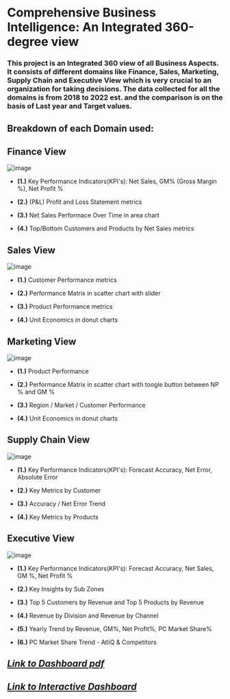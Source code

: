 # **Comprehensive Business Intelligence: An Integrated 360-degree view**

### This project is an Integrated 360 view of all Business Aspects. It consists of different domains like **Finance, Sales, Marketing, Supply Chain and Executive View** which is very crucial to an organization for taking decisions. The data collected for all the domains is from **2018 to 2022 est.** and the comparison is on the basis of **Last year and Target values**.

## Breakdown of each Domain used:

## **Finance View**

![image](https://github.com/Pranav6818/Project360_View/assets/91244021/ba8dacc5-8c06-4e9d-b136-ea933658f7a0)

  - **(1.)** Key Performance Indicators(KPI's): Net Sales, GM% (Gross Margin %), Net Profit %
 
  - **(2.)** (P&L) Profit and Loss Statement metrics
 
  - **(3.)** Net Sales Performace Over Time in area chart 
 
  - **(4.)** Top/Bottom Customers and Products by Net Sales metrics

## **Sales View**

![image](https://github.com/Pranav6818/Project360_View/assets/91244021/d80b5a54-21c5-493e-827e-a1d7f17fab12)

   - **(1.)** Customer Performance metrics

   - **(2.)** Performance Matrix in scatter chart with slider
 
   - **(3.)** Product Performance metrics
 
   - **(4.)** Unit Economics in donut charts    

## **Marketing View**

![image](https://github.com/Pranav6818/Project360_View/assets/91244021/af9daf92-0cd8-4fe0-ae6b-12e60f3a2ec7)

   - **(1.)** Product Performance

   - **(2.)** Performance Matrix in scatter chart with toogle button between NP % and GM %
 
   - **(3.)** Region / Market / Customer Performance
 
   - **(4.)** Unit Economics in donut charts
 
## **Supply Chain View**

![image](https://github.com/Pranav6818/Project360_View/assets/91244021/e55aa541-60eb-45b9-966d-0e1dfbfb19e3)

   - **(1.)** Key Performance Indicators(KPI's): Forecast Accuracy, Net Error, Absolute Error

   - **(2.)** Key Metrics by Customer 
 
   - **(3.)** Accuracy / Net Error Trend
 
   - **(4.)** Key Metrics by Products

## **Executive View**

![image](https://github.com/Pranav6818/Project360_View/assets/91244021/b5fc51ab-f605-4baa-ae36-cf9a6791bc30)

   - **(1.)** Key Performance Indicators(KPI's): Forecast Accuracy, Net Sales, GM %, Net Profit %

   - **(2.)** Key Insights by Sub Zones
 
   - **(3.)** Top 5 Customers by Revenue and Top 5 Products by Revenue
 
   - **(4.)** Revenue by Division and Revenue by Channel

   - **(5.)** Yearly Trend by Revenue, GM%, Net Profit%, PC Market Share%

   - **(6.)** PC Market Share Trend - AtliQ & Competitors


## _[Link to Dashboard pdf](https://github.com/Pranav6818/Project360_View/blob/main/project%20360.pdf)_

## _[Link to Interactive Dashboard](https://www.novypro.com/project/comprehensive-business-intelligence-an-integrated-360-degree-view-power-bi)_

 


    






